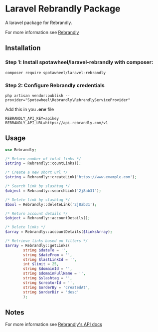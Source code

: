 Laravel Rebrandly Package
=====================

A laravel package for Rebrandly.

For more information see [Rebrandly](https://rebrandly.com/)

## Installation ##

### Step 1: Install spotawheel/laravel-rebrandly with composer:

```
composer require spotawheel/laravel-rebrandly
```

### Step 2: Configure Rebrandly credentials

```
php artisan vendor:publish --provider="Spotawheel\Rebrandly\RebrandlyServiceProvider"
```

Add this in you **.env** file

```
REBRANDLY_API_KEY=apikey
REBRANDLY_API_URL=https://api.rebrandly.com/v1
```

## Usage ##

```php
use Rebrandly;
```

```php
/* Return number of total links */
$string = Rebrandly::countLinks();

/* Create a new short url */
$string = Rebrandly::createLink('https://www.example.com');

/* Search link by slashtag */
$object = Rebrandly::searchLink('2j8ab31');

/* Delete link by slashtag */
$bool = Rebrandly::deleteLink('2j8ab31');

/* Return account details */
$object = Rebrandly::accountDetails();

/* Delete links */
$array = Rebrandly::accountDetails($linksArray);

/* Retrieve links based on filters */
$array = Rebrandly::getLinks(
        string $dateTo = '',
        string $dateFrom = '',
        string $lastLinkId = '',
        int $limit = 25,
        string $domainId = '',
        string $domainFullName = '',
        string $slashtag = '',
        string $creatorId = '',
        string $orderBy = 'createdAt',
        string $orderDir = 'desc'
        );
```
## Notes ##

For more information see [Rebrandly's API docs](https://developers.rebrandly.com/docs)